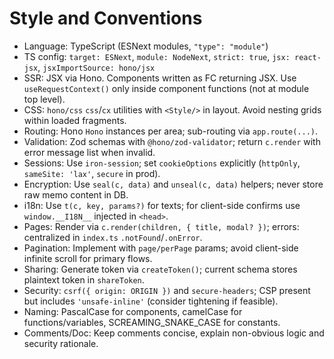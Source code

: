 # Style and Conventions

- Language: TypeScript (ESNext modules, `"type": "module"`)
- TS config: `target: ESNext`, `module: NodeNext`, `strict: true`, `jsx: react-jsx`, `jsxImportSource: hono/jsx`
- SSR: JSX via Hono. Components written as FC returning JSX. Use `useRequestContext()` only inside component functions (not at module top level).
- CSS: `hono/css` `css`/`cx` utilities with `<Style/>` in layout. Avoid nesting grids within loaded fragments.
- Routing: Hono `Hono` instances per area; sub-routing via `app.route(...)`.
- Validation: Zod schemas with `@hono/zod-validator`; return `c.render` with error message list when invalid.
- Sessions: Use `iron-session`; set `cookieOptions` explicitly (`httpOnly`, `sameSite: 'lax'`, `secure` in prod).
- Encryption: Use `seal(c, data)` and `unseal(c, data)` helpers; never store raw memo content in DB.
- i18n: Use `t(c, key, params?)` for texts; for client-side confirms use `window.__I18N__` injected in `<head>`.
- Pages: Render via `c.render(children, { title, modal? })`; errors: centralized in `index.ts` `.notFound`/`.onError`.
- Pagination: Implement with `page/perPage` params; avoid client-side infinite scroll for primary flows.
- Sharing: Generate token via `createToken()`; current schema stores plaintext token in `shareToken`.
- Security: `csrf({ origin: ORIGIN })` and `secure-headers`; CSP present but includes `'unsafe-inline'` (consider tightening if feasible).
- Naming: PascalCase for components, camelCase for functions/variables, SCREAMING_SNAKE_CASE for constants.
- Comments/Doc: Keep comments concise, explain non-obvious logic and security rationale.
